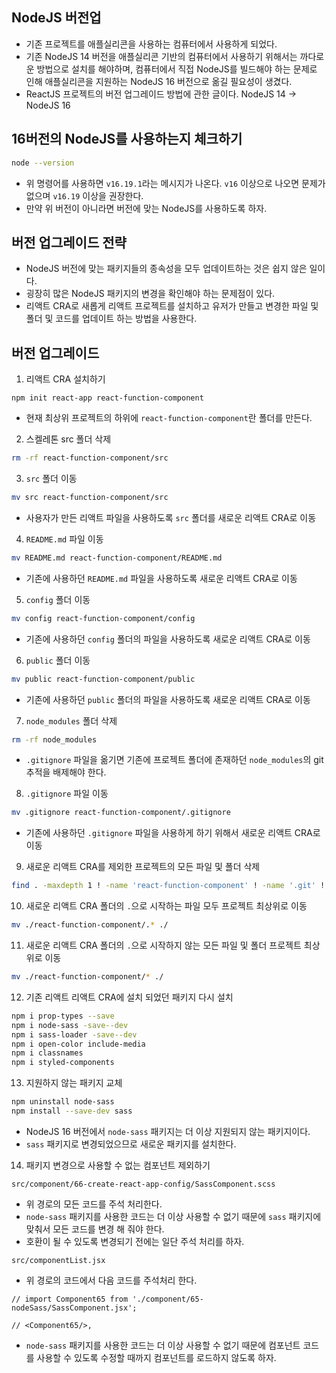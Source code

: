 ## NodeJS 버전업
- 기존 프로젝트를 애플실리콘을 사용하는 컴퓨터에서 사용하게 되었다.
- 기존 NodeJS 14 버전을 애플실리콘 기반의 컴퓨터에서 사용하기 위해서는 까다로운 방법으로 설치를 해야하며, 컴퓨터에서 직접 NodeJS를 빌드해야 하는 문제로 인해 애플실리콘을 지원하는 NodeJS 16 버전으로 옮길 필요성이 생겼다.
- ReactJS 프로젝트의 버전 업그레이드 방법에 관한 글이다. NodeJS 14 -> NodeJS 16

## 16버전의 NodeJS를 사용하는지 체크하기
```sh
node --version
```
- 위 명령어를 사용하면 `v16.19.1`라는 메시지가 나온다. `v16` 이상으로 나오면 문제가 없으며 `v16.19` 이상을 권장한다.
- 만약 위 버전이 아니라면 버전에 맞는 NodeJS를 사용하도록 하자.

## 버전 업그레이드 전략
- NodeJS 버전에 맞는 패키지들의 종속성을 모두 업데이트하는 것은 쉽지 않은 일이다.
- 굉장히 많은 NodeJS 패키지의 변경을 확인해야 하는 문제점이 있다.
- 리액트 CRA로 새롭게 리액트 프로젝트를 설치하고 유저가 만들고 변경한 파일 및 폴더 및 코드를 업데이트 하는 방법을 사용한다.

## 버전 업그레이드
1. 리액트 CRA 설치하기
```
npm init react-app react-function-component
```
- 현재 최상위 프로젝트의 하위에 `react-function-component`란 폴더를 만든다.

2. 스켈레톤 src 폴더 삭제
```sh
rm -rf react-function-component/src
```

3. `src` 폴더 이동
```sh
mv src react-function-component/src
```
- 사용자가 만든 리액트 파일을 사용하도록 `src` 폴더를 새로운 리액트 CRA로 이동

4. `README.md` 파일 이동
```sh
mv README.md react-function-component/README.md
```
- 기존에 사용하던 `README.md` 파일을 사용하도록 새로운 리액트 CRA로 이동

5. `config` 폴더 이동
```sh
mv config react-function-component/config
```
- 기존에 사용하던 `config` 폴더의 파일을 사용하도록 새로운 리액트 CRA로 이동

6. `public` 폴더 이동
```sh
mv public react-function-component/public
```
- 기존에 사용하던 `public` 폴더의 파일을 사용하도록 새로운 리액트 CRA로 이동

7. `node_modules` 폴더 삭제
```sh
rm -rf node_modules
```
- `.gitignore` 파일을 옮기면 기존에 프로젝트 폴더에 존재하던 `node_modules`의 git 추적을 배제해야 한다.

8. `.gitignore` 파일 이동
```sh
mv .gitignore react-function-component/.gitignore
```
- 기존에 사용하던 `.gitignore` 파일을 사용하게 하기 위해서 새로운 리액트 CRA로 이동

9. 새로운 리액트 CRA를 제외한 프로젝트의 모든 파일 및 폴더 삭제
```sh
find . -maxdepth 1 ! -name 'react-function-component' ! -name '.git' ! -name '.' -type fd -exec rm -r -v {} +
```

10. 새로운 리액트 CRA 폴더의 `.`으로 시작하는 파일 모두 프로젝트 최상위로 이동
```sh
mv ./react-function-component/.* ./
```

11. 새로운 리액트 CRA 폴더의 `.`으로 시작하지 않는 모든 파일 및 폴더 프로젝트 최상위로 이동
```sh
mv ./react-function-component/* ./
```

12. 기존 리액트 리액트 CRA에 설치 되었던 패키지 다시 설치
```sh
npm i prop-types --save
npm i node-sass -save--dev
npm i sass-loader -save--dev
npm i open-color include-media
npm i classnames
npm i styled-components
```

13. 지원하지 않는 패키지 교체
```sh
npm uninstall node-sass
npm install --save-dev sass
```
- NodeJS 16 버전에서 `node-sass` 패키지는 더 이상 지원되지 않는 패키지이다.
- `sass` 패키지로 변경되었으므로 새로운 패키지를 설치한다.

14. 패키지 변경으로 사용할 수 없는 컴포넌트 제외하기
```
src/component/66-create-react-app-config/SassComponent.scss
```
- 위 경로의 모든 코드를 주석 처리한다.
- `node-sass` 패키지를 사용한 코드는 더 이상 사용할 수 없기 때문에 `sass` 패키지에 맞춰서 모든 코드를 변경 해 줘야 한다.
- 호환이 될 수 있도록 변경되기 전에는 일단 주석 처리를 하자.

```
src/componentList.jsx
```
- 위 경로의 코드에서 다음 코드를 주석처리 한다.
```
// import Component65 from './component/65-nodeSass/SassComponent.jsx';
```
```
// <Component65/>,
```
- `node-sass` 패키지를 사용한 코드는 더 이상 사용할 수 없기 때문에 컴포넌트 코드를 사용할 수 있도록 수정할 때까지 컴포넌트를 로드하지 않도록 하자.